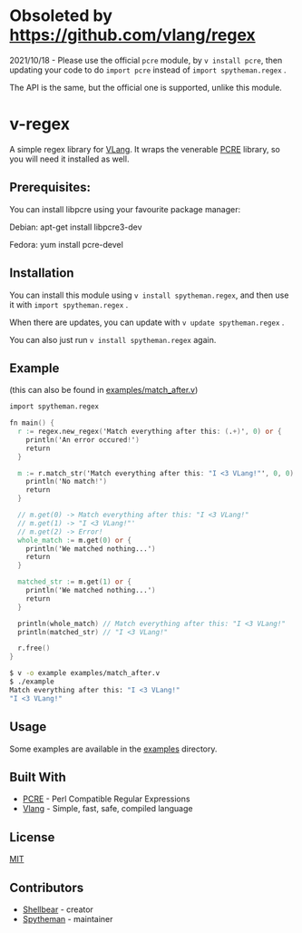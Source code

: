 # Obsoleted by https://github.com/vlang/regex

2021/10/18 - Please use the official `pcre` module, by `v install pcre`, then
updating your code to do `import pcre` instead of `import spytheman.regex` .

The API is the same, but the official one is supported, unlike this module.

# v-regex

A simple regex library for [VLang](https://github.com/vlang/v).
It wraps the venerable [PCRE](https://www.pcre.org/) library, so 
you will need it installed as well.

## Prerequisites:

You can install libpcre using your favourite package manager:

Debian: apt-get install libpcre3-dev

Fedora: yum install pcre-devel


## Installation

You can install this module using `v install spytheman.regex`, and
then use it with `import spytheman.regex` .

When there are updates, you can update with `v update spytheman.regex` .

You can also just run `v install spytheman.regex` again.


## Example
(this can also be found in [examples/match_after.v](https://github.com/spytheman/v-regex/blob/master/examples/match_after.v))
```v
import spytheman.regex

fn main() {
  r := regex.new_regex('Match everything after this: (.+)', 0) or {
    println('An error occured!')
    return
  }

  m := r.match_str('Match everything after this: "I <3 VLang!"', 0, 0) or {
    println('No match!')
    return
  }

  // m.get(0) -> Match everything after this: "I <3 VLang!"
  // m.get(1) -> "I <3 VLang!"'
  // m.get(2) -> Error!
  whole_match := m.get(0) or {
    println('We matched nothing...')
    return
  }

  matched_str := m.get(1) or {
    println('We matched nothing...')
    return
  }

  println(whole_match) // Match everything after this: "I <3 VLang!"
  println(matched_str) // "I <3 VLang!"

  r.free()
}
```

```bash
$ v -o example examples/match_after.v
$ ./example
Match everything after this: "I <3 VLang!"
"I <3 VLang!"
```

## Usage

Some examples are available in the [examples](examples/) directory.

## Built With

* [PCRE](https://www.pcre.org/) - Perl Compatible Regular Expressions
* [Vlang](https://github.com/vlang/v) - Simple, fast, safe, compiled language

## License

[MIT](LICENSE)

## Contributors

* [Shellbear](https://github.com/shellbear) - creator
* [Spytheman](https://github.com/spytheman) - maintainer
